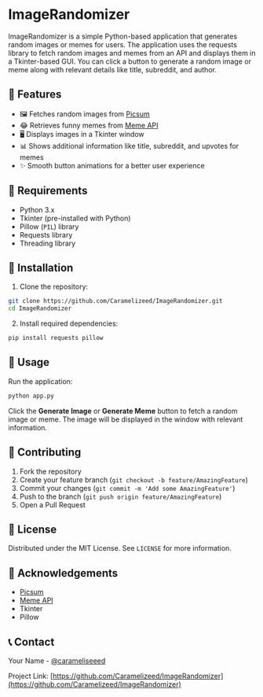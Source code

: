 # ImageRandomizer

ImageRandomizer is a simple Python-based application that generates random images or memes for users. The application uses the requests library to fetch random images and memes from an API and displays them in a Tkinter-based GUI. You can click a button to generate a random image or meme along with relevant details like title, subreddit, and author.

## 🌟 Features

- 🖼️ Fetches random images from [Picsum](https://picsum.photos/)
- 😂 Retrieves funny memes from [Meme API](https://meme-api.com)
- 🖥️ Displays images in a Tkinter window
- 📊 Shows additional information like title, subreddit, and upvotes for memes
- ✨ Smooth button animations for a better user experience

## 🔧 Requirements

- Python 3.x
- Tkinter (pre-installed with Python)
- Pillow (`PIL`) library
- Requests library
- Threading library

## 💾 Installation

1. Clone the repository:
```bash
git clone https://github.com/Caramelizeed/ImageRandomizer.git
cd ImageRandomizer
```

2. Install required dependencies:
```bash
pip install requests pillow
```

## 🚀 Usage

Run the application:
```bash
python app.py
```

Click the **Generate Image** or **Generate Meme** button to fetch a random image or meme. The image will be displayed in the window with relevant information.

## 🤝 Contributing

1. Fork the repository
2. Create your feature branch (`git checkout -b feature/AmazingFeature`)
3. Commit your changes (`git commit -m 'Add some AmazingFeature'`)
4. Push to the branch (`git push origin feature/AmazingFeature`)
5. Open a Pull Request

## 📄 License

Distributed under the MIT License. See `LICENSE` for more information.

## 🙏 Acknowledgements

- [Picsum](https://picsum.photos/)
- [Meme API](https://meme-api.com)
- Tkinter
- Pillow

## 📞 Contact

Your Name - [@carameliseeed](https://www.instagram.com/carameliseeed/)

Project Link: [https://github.com/Caramelizeed/ImageRandomizer](https://github.com/Caramelizeed/ImageRandomizer)

